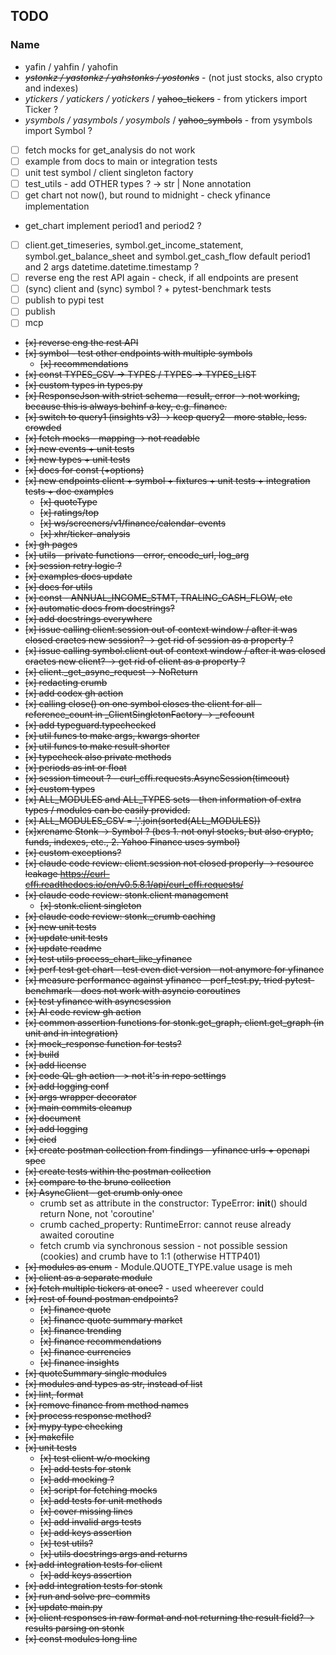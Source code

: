 ## TODO

### Name
- yafin / yahfin / yahofin
- _~~ystonkz / yastonkz / yahstonks / yostonks~~_ - (not just stocks, also crypto and indexes)
- _ytickers / yatickers / yotickers_ / ~~yahoo_tickers~~ - from ytickers import Ticker ?
- _ysymbols / yasymbols / yosymbols_ / ~~yahoo_symbols~~ - from ysymbols import Symbol ?

- [ ] fetch mocks for get_analysis do not work
- [ ] example from docs to main or integration tests
- [ ] unit test symbol / client singleton factory
- [ ] test_utils - add OTHER types ? -> str | None annotation
- [ ] get chart not now(), but round to midnight - check yfinance implementation
- get_chart implement period1 and period2 ?
- [ ] client.get_timeseries, symbol.get_income_statement, symbol.get_balance_sheet and symbol.get_cash_flow default period1 and 2 args datetime.datetime.timestamp ?
- [ ] reverse eng the rest API again - check, if all endpoints are present
- [ ] (sync) client and (sync) symbol ? + pytest-benchmark tests
- [ ] publish to pypi test
- [ ] publish
- [ ] mcp
- ~~[x] reverse eng the rest API~~
- ~~[x] symbol - test other endpoints with multiple symbols~~
  - ~~[x] recommendations~~
- ~~[x] const TYPES_CSV -> TYPES / TYPES -> TYPES_LIST~~
- ~~[x] custom types in types.py~~
- ~~[x] ResponseJson with strict schema - result, error -> not working, because this is always behinf a key, e.g. finance.~~
- ~~[x] switch to query1 (insights v3) -> keep query2 - more stable, less. crowded~~
- ~~[x] fetch mocks - mapping -> not readable~~
- ~~[x] new events + unit tests~~
- ~~[x] new types + unit tests~~
- ~~[x] docs for const (+options)~~
- ~~[x] new endpoints client + symbol + fixtures + unit tests + integration tests + doc examples~~
  - ~~[x] quoteType~~
  - ~~[x] ratings/top~~
  - ~~[x] ws/screeners/v1/finance/calendar-events~~
  - ~~[x] xhr/ticker-analysis~~
- ~~[x] gh pages~~
- ~~[x] utils - private functions - error, encode_url, log_arg~~
- ~~[x] session retry logic ?~~
- ~~[x] examples docs update~~
- ~~[x] docs for utils~~
- ~~[x] const - ANNUAL_INCOME_STMT, TRALING_CASH_FLOW, etc~~
- ~~[x] automatic docs from docstrings?~~
- ~~[x] add docstrings everywhere~~
- ~~[x] issue calling client.session out of context window / after it was closed craetes new session? -> get rid of session as a property ?~~
- ~~[x] issue calling symbol.client out of context window / after it was closed craetes new client? -> get rid of client as a property ?~~
- ~~[x] client._get_async_request -> NoReturn~~
- ~~[x] redacting crumb~~
- ~~[x] add codex gh action~~
- ~~[x] calling close() on one symbol closes the client for all - reference_count in _ClientSingletonFactory -> _refcount~~
- ~~[x] add typeguard.typechecked~~
- ~~[x] util funcs to make args, kwargs shorter~~
- ~~[x] util funcs to make result shorter~~
- ~~[x] typecheck also private methods~~
- ~~[x] periods as int or float~~
- ~~[x] session timeout ? - curl_cffi.requests.AsyncSession(timeout)~~
- ~~[x] custom types~~
- ~~[x] ALL_MODULES and ALL_TYPES sets - then information of extra types / modules can be easily provided.~~
- ~~[x] ALL_MODULES_CSV = ','.join(sorted(ALL_MODULES))~~
- ~~[x]xrename Stonk -> Symbol ? (bcs 1. not onyl stocks, but also crypto, funds, indexes, etc., 2. Yahoo Finance uses symbol)~~
- ~~[x] custom exceptions?~~
- ~~[x] claude code review: client.session not closed properly -> resource leakage https://curl-cffi.readthedocs.io/en/v0.5.8.1/api/curl_cffi.requests/~~
- ~~[x] claude code review: stonk.client management~~
  - ~~[x] stonk.client singleton~~
- ~~[x] claude code review: stonk._crumb caching~~
- ~~[x] new unit tests~~
- ~~[x] update unit tests~~
- ~~[x] update readme~~
- ~~[x] test utils process_chart_like_yfinance~~
- ~~[x] perf test get chart - test even dict version - not anymore for yfinance~~
- ~~[x] measure performance against yfinance - perf_test.py, tried pytest-benchmark - does not work with asyncio coroutines~~
- ~~[x] test yfinance with asyncsession~~
- ~~[x] AI code review gh action~~
- ~~[x] common assertion functions for stonk.get_graph, client.get_graph (in unit and in integration)~~
- ~~[x] mock_response function for tests?~~
- ~~[x] build~~
- ~~[x] add license~~
- ~~[x] code QL gh action - > not it's in repo settings~~
- ~~[x] add logging conf~~
- ~~[x] args wrapper decorator~~
- ~~[x] main commits cleanup~~
- ~~[x] document~~
- ~~[x] add logging~~
- ~~[x] cicd~~
- ~~[x] create postman collection from findings - yfinance urls + openapi spec~~
- ~~[x] create tests within the postman collection~~
- ~~[x] compare to the bruno collection~~
- ~~[x] AsyncClient - get crumb only once~~
    - crumb set as attribute in the constructor: TypeError: __init__() should return None, not 'coroutine'
    - crumb cached_property: RuntimeError: cannot reuse already awaited coroutine
    - fetch crumb via synchronous session - not possible session (cookies) and crumb have to 1:1 (otherwise HTTP401)
- ~~[x] modules as enum~~ - Module.QUOTE_TYPE.value usage is meh
- ~~[x] client as a separate module~~
- ~~[x] fetch multiple tickers at once?~~ - used wheerever could
- ~~[x] rest of found postman endpoints?~~
    - ~~[x] finance quote~~
    - ~~[x] finance quote summary market~~
    - ~~[x] finance trending~~
    - ~~[x] finance recommendations~~
    - ~~[x] finance currencies~~
    - ~~[x] finance insights~~
- ~~[x] quoteSummary single modules~~
- ~~[x] modules and types as str, instead of list~~
- ~~[x] lint, format~~
- ~~[x] remove finance from method names~~
- ~~[x] process response method?~~
- ~~[x] mypy type checking~~
- ~~[x] makefile~~
- ~~[x] unit tests~~
  - ~~[x] test client w/o mocking~~
  - ~~[x] add tests for stonk~~
  - ~~[x] add mocking ?~~
  - ~~[x] script for fetching mocks~~
  - ~~[x] add tests for unit methods~~
  - ~~[x] cover missing lines~~
  - ~~[x] add invalid args tests~~
  - ~~[x] add keys assertion~~
  - ~~[x] test utils?~~
  - ~~[x] utils docstrings args and returns~~
- ~~[x] add integration tests for client~~
  - ~~[x] add keys assertion~~
- ~~[x] add integration tests for stonk~~
- ~~[x] run and solve pre-commits~~
- ~~[x] update main.py~~
- ~~[x] client responses in raw format and not returning the result field? -> results parsing on stonk~~
- ~~[x] const modules long line~~
